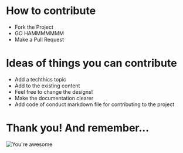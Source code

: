 # How to contribute

* Fork the Project
* GO HAMMMMMMM
* Make a Pull Request

# Ideas of things you can contribute

* Add a techthics topic
* Add to the existing content
* Feel free to change the designs!
* Make the documentation clearer
* Add code of conduct markdown file for contributing to the project

# Thank you! And remember...
![You're awesome](https://media.giphy.com/media/9xxcx1CxyLt5AEOkio/giphy.gif)
